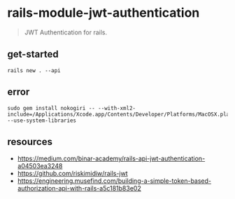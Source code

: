 # rails-module-jwt-authentication
> JWT Authentication for rails.

## get-started
```shell
rails new . --api
```

## error
```shell
sudo gem install nokogiri -- --with-xml2-include=/Applications/Xcode.app/Contents/Developer/Platforms/MacOSX.platform/Developer/SDKs/MacOSX10.13.sdk/usr/include/libxml2 --use-system-libraries
```

## resources
- https://medium.com/binar-academy/rails-api-jwt-authentication-a04503ea3248
- https://github.com/riskimidiw/rails-jwt
- https://engineering.musefind.com/building-a-simple-token-based-authorization-api-with-rails-a5c181b83e02